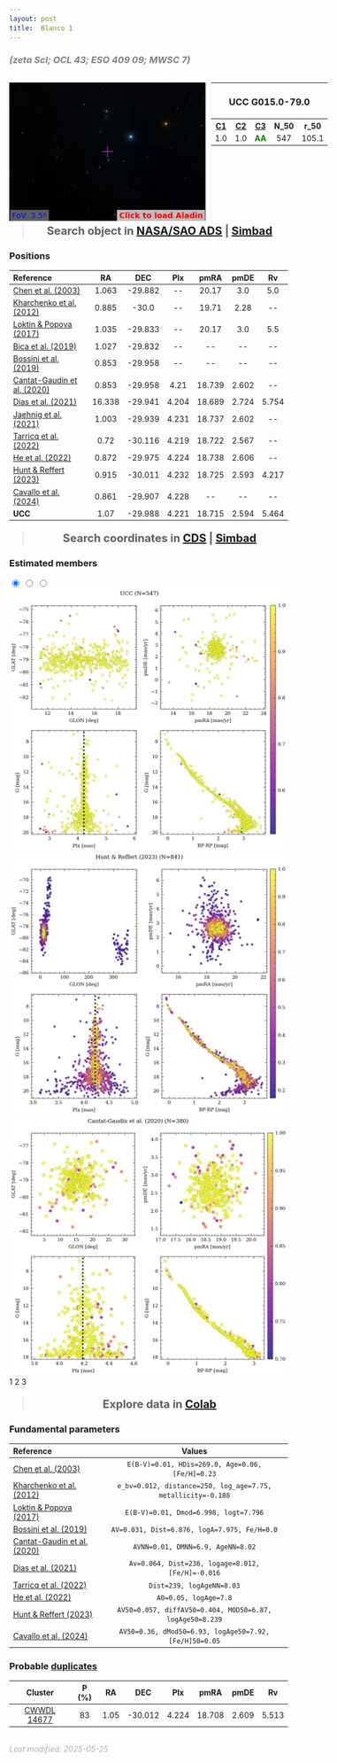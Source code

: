 ```yaml
---
layout: post
title:  Blanco 1
---
```

<h3><span style="color: #808080;"><i>(zeta Scl; OCL 43; ESO 409 09; MWSC 7)</i></span></h3><div style="display: flex; justify-content: space-between; width:720px;height:250px">
<div style="text-align: center;">

<!-- Static image + data attributes for FOV and target -->
<img id="aladin_img"
     data-umami-event="aladin_load"
     src="https://raw.githubusercontent.com/ucc23/Q1N/main/plots/blanco1_aladin.webp"
     alt="Click to load Aladin Lite" 
     style="width:355px;height:250px; cursor: pointer;"
     data-fov="3.503" 
     data-target="1.07 -29.988"/>
<!-- Div to contain Aladin Lite viewer -->
<div id="aladin-lite-div" style="width:355px;height:250px;display:none;"></div>
<!-- Aladin Lite script (will be loaded after the image is clicked) -->
<script src="{{ site.baseurl }}/scripts/aladin_load.js"></script>

</div>
<!-- Left block -->

<table style="text-align: center; width:355px;height:250px;">
  <!-- Row 1 (title) -->
  <tr>
    <td colspan="5"><h3>UCC G015.0-79.0</h3></td>
  </tr>
  <!-- Row 2 -->
  <tr>
    <th><a href="https://ucc.ar/faq#what-are-the-c1-c2-and-c3-parameters" title="Photometric class">C1</a></th>
    <th><a href="https://ucc.ar/faq#what-are-the-c1-c2-and-c3-parameters" title="Density class">C2</a></th>
    <th><a href="https://ucc.ar/faq#what-are-the-c1-c2-and-c3-parameters" title="Combined class">C3</a></th>
    <th><div title="Stars with membership probability >50%">N_50</div></th>
    <th><div title="Radius that contains half the members [arcmin]">r_50</div></th>
  </tr>
  <!-- Row 3 -->
  <tr>
    <td>1.0</td>
    <td>1.0</td>
    <td><span style="color: green; font-weight: bold;">A</span><span style="color: green; font-weight: bold;">A</span></td>
    <td>547</td>
    <td>105.1</td>
  </tr>
</table>
</div>

> <p style="text-align:center; font-weight: bold; font-size:20px">Search object in <a data-umami-event="nasa_search" href="https://ui.adsabs.harvard.edu/search/q=%20collection%3Aastronomy%20body%3A%22Blanco%201%22&sort=date%20desc%2C%20bibcode%20desc&p_=0" target="_blank">NASA/SAO ADS</a> | <a data-umami-event="simbad_search" href="https://simbad.cds.unistra.fr/simbad/sim-id-refs?Ident=blanco1" target="_blank">Simbad</a></p>


### Positions

| Reference    | RA    | DEC   | Plx  | pmRA  | pmDE   |  Rv  |
| :---         | :---: | :---: | :---: | :---: | :---: | :---: |
|[Chen et al. (2003)](https://ui.adsabs.harvard.edu/abs/2003AJ....125.1397C) | 1.063 | -29.882 | -- | 20.17 | 3.0 | 5.0 |
|[Kharchenko et al. (2012)](https://ui.adsabs.harvard.edu/abs/2012A%26A...543A.156K) | 0.885 | -30.0 | -- | 19.71 | 2.28 | -- |
|[Loktin & Popova (2017)](https://ui.adsabs.harvard.edu/abs/2017AstBu..72..257L) | 1.035 | -29.833 | -- | 20.17 | 3.0 | 5.5 |
|[Bica et al. (2019)](https://ui.adsabs.harvard.edu/abs/2019AJ....157...12B) | 1.027 | -29.832 | -- | -- | -- | -- |
|[Bossini et al. (2019)](https://ui.adsabs.harvard.edu/abs/2019A%26A...623A.108B) | 0.853 | -29.958 | -- | -- | -- | -- |
|[Cantat-Gaudin et al. (2020)](https://ui.adsabs.harvard.edu/abs/2020A%26A...640A...1C) | 0.853 | -29.958 | 4.21 | 18.739 | 2.602 | -- |
|[Dias et al. (2021)](https://ui.adsabs.harvard.edu/abs/2021MNRAS.504..356D) | 16.338 | -29.941 | 4.204 | 18.689 | 2.724 | 5.754 |
|[Jaehnig et al. (2021)](https://ui.adsabs.harvard.edu/abs/2021ApJ...923..129J) | 1.003 | -29.939 | 4.231 | 18.737 | 2.602 | -- |
|[Tarricq et al. (2022)](https://ui.adsabs.harvard.edu/abs/2022A%26A...659A..59T) | 0.72 | -30.116 | 4.219 | 18.722 | 2.567 | -- |
|[He et al. (2022)](https://ui.adsabs.harvard.edu/abs/2022ApJS..262....7H) | 0.872 | -29.975 | 4.224 | 18.738 | 2.606 | -- |
|[Hunt & Reffert (2023)](https://ui.adsabs.harvard.edu/abs/2023A%26A...673A.114H) | 0.915 | -30.011 | 4.232 | 18.725 | 2.593 | 4.217 |
|[Cavallo et al. (2024)](https://ui.adsabs.harvard.edu/abs/2024AJ....167...12C) | 0.861 | -29.907 | 4.228 | -- | -- | -- |
| **UCC** |1.07 | -29.988 | 4.221 | 18.715 | 2.594 | 5.464 |

> <p style="text-align:center; font-weight: bold; font-size:20px">Search coordinates in <a data-umami-event="cds_coord_search" href="https://cdsportal.u-strasbg.fr/?target=1.07,-29.988" target="_blank">CDS</a> | <a data-umami-event="simbad_coord_search" href="https://simbad.cds.unistra.fr/mobile/object_list.html?coord=1.07%20-29.988&output=json&radius=5&userEntry=blanco1" target="_blank">Simbad</a></p>

### Estimated members

<div class="carousel">
<input type="radio" name="radio-btn" id="slide1" checked>
<input type="radio" name="radio-btn" id="slide2">
<input type="radio" name="radio-btn" id="slide3">
<div class="slides">
<div class="slide">
<a href="https://raw.githubusercontent.com/ucc23/Q1N/main/plots/blanco1.webp" target="_blank">
<img src="https://raw.githubusercontent.com/ucc23/Q1N/main/plots/blanco1.webp" alt="Blanco 1 UCC">
</a>
</div>
<div class="slide">
<a href="https://raw.githubusercontent.com/ucc23/Q1N/main/plots/blanco1_HUNT23.webp" target="_blank">
<img src="https://raw.githubusercontent.com/ucc23/Q1N/main/plots/blanco1_HUNT23.webp" alt="Blanco 1 HUNT23">
</a>
</div>
<div class="slide">
<a href="https://raw.githubusercontent.com/ucc23/Q1N/main/plots/blanco1_CANTAT20.webp" target="_blank">
<img src="https://raw.githubusercontent.com/ucc23/Q1N/main/plots/blanco1_CANTAT20.webp" alt="Blanco 1 CANTAT20">
</a>
</div>
</div>
<div class="indicators">
<label for="slide1">1</label>
<label for="slide2">2</label>
<label for="slide3">3</label>
</div>
</div>


> <p style="text-align:center; font-weight: bold; font-size:20px">Explore data in <a data-umami-event="colab" href="https://colab.research.google.com/github/ucc23/ucc/blob/main/assets/notebook.ipynb" target="_blank">Colab</a></p>


### Fundamental parameters

| Reference |  Values |
| :---         |     :---:      |
| [Chen et al. (2003)](https://ui.adsabs.harvard.edu/abs/2003AJ....125.1397C) | `E(B-V)=0.01, HDis=269.0, Age=0.06, [Fe/H]=0.23` |
| [Kharchenko et al. (2012)](https://ui.adsabs.harvard.edu/abs/2012A%26A...543A.156K) | `e_bv=0.012, distance=250, log_age=7.75, metallicity=-0.188` |
| [Loktin & Popova (2017)](https://ui.adsabs.harvard.edu/abs/2017AstBu..72..257L) | `E(B-V)=0.01, Dmod=6.998, logt=7.796` |
| [Bossini et al. (2019)](https://ui.adsabs.harvard.edu/abs/2019A%26A...623A.108B) | `AV=0.031, Dist=6.876, logA=7.975, Fe/H=0.0` |
| [Cantat-Gaudin et al. (2020)](https://ui.adsabs.harvard.edu/abs/2020A%26A...640A...1C) | `AVNN=0.01, DMNN=6.9, AgeNN=8.02` |
| [Dias et al. (2021)](https://ui.adsabs.harvard.edu/abs/2021MNRAS.504..356D) | `Av=0.064, Dist=236, logage=8.012, [Fe/H]=-0.016` |
| [Tarricq et al. (2022)](https://ui.adsabs.harvard.edu/abs/2022A%26A...659A..59T) | `Dist=239, logAgeNN=8.03` |
| [He et al. (2022)](https://ui.adsabs.harvard.edu/abs/2022ApJS..262....7H) | `A0=0.05, logAge=7.8` |
| [Hunt & Reffert (2023)](https://ui.adsabs.harvard.edu/abs/2023A%26A...673A.114H) | `AV50=0.057, diffAV50=0.404, MOD50=6.87, logAge50=8.239` |
| [Cavallo et al. (2024)](https://ui.adsabs.harvard.edu/abs/2024AJ....167...12C) | `AV50=0.36, dMod50=6.93, logAge50=7.92, [Fe/H]50=0.05` |

### Probable <a href="https://ucc.ar/faq#how-are-probable-duplicates-identified" title="See FAQ for definition of proximity">duplicates</a>

| Cluster | P (%) | RA    | DEC   | Plx   | pmRA  | pmDE  | Rv    |
| :---:   | :---: | :---: | :---: | :---: | :---: | :---: | :---: |
|[CWWDL 14677](/_clusters/cwwdl14677/)| 83 | 1.05 | -30.012 | 4.224 | 18.708 | 2.609 | 5.513 |


<br>
<font color="b3b1b1"><i>Last modified: 2025-05-25</i></font>
